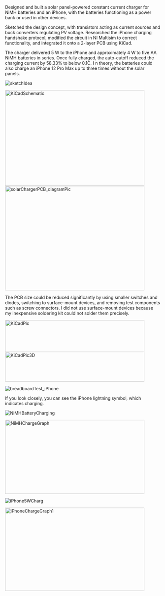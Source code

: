 Designed and built a solar panel-powered constant current charger for NiMH batteries and an iPhone, 
with the batteries functioning as a power bank or used in other devices.

Sketched the design concept, with transistors acting as current sources and buck converters regulating PV voltage. 
Researched the iPhone charging handshake protocol, modified the circuit in NI Multisim to correct functionality, and integrated it onto a 2-layer PCB using KiCad.

The charger delivered 5 W to the iPhone and approximately 4 W to five AA NiMH batteries in series. 
Once fully charged, the auto-cutoff reduced the charging current by 58.33% to below 0.1C. I
n theory, the batteries could also charge an iPhone 12 Pro Max up to three times without the solar panels.

![sketchIdea](https://github.com/user-attachments/assets/a798d90c-eaf5-4b76-b7a3-2d167c629f24)

<img width="452" height="310" alt="KiCadSchematic" src="https://github.com/user-attachments/assets/27abac9c-3c68-4ecf-8c56-6b1fb8303408" />

<img width="452" height="338" alt="solarChargerPCB_diagramPic" src="https://github.com/user-attachments/assets/0beba35f-348f-4680-a6ce-3043729a4e4e" />

The PCB size could be reduced significantly by using smaller switches and diodes, 
switching to surface-mount devices, and removing test components such as screw connectors. 
I did not use surface-mount devices because my inexpensive soldering kit could not solder them precisely.


<img width="452" height="103" alt="KiCadPic" src="https://github.com/user-attachments/assets/3de56da4-e0ac-41f8-99d5-0ff58d4aa47c" />

<img width="452" height="96" alt="KiCadPic3D" src="https://github.com/user-attachments/assets/f6273008-9e21-4305-918d-26eba389186c" />

![breadboardTest_iPhone](https://github.com/user-attachments/assets/f18b6622-74e6-42cb-978d-7142cfd17847)

If you look closely, you can see the iPhone lightning symbol, which indicates charging.

![NiMHBatteryCharging](https://github.com/user-attachments/assets/77f162cd-4f6b-4a62-8642-5ab6176955d2)

<img width="452" height="239" alt="NiMHChargeGraph" src="https://github.com/user-attachments/assets/34b08b46-f177-4980-bd69-2e78b5c5fa1b" />

![iPhone5WCharg](https://github.com/user-attachments/assets/f9acb1dd-e3b3-4317-9361-545f94991015)

<img width="452" height="269" alt="iPhoneChargeGraph1" src="https://github.com/user-attachments/assets/9ec02643-34d9-4bdd-be50-32ae7d992c6a" />
